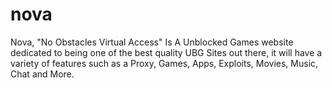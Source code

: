# nova
Nova, "No Obstacles Virtual Access" Is A Unblocked Games website dedicated to being one of the best quality UBG Sites out there, it will have a variety of features such as a Proxy, Games, Apps, Exploits, Movies, Music, Chat and More.
